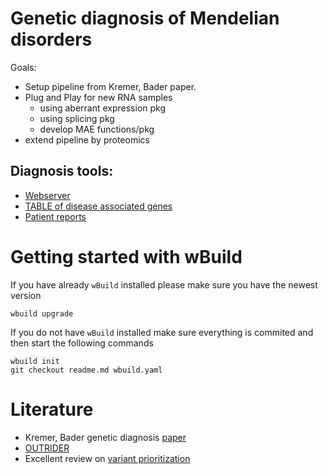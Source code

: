 # Genetic diagnosis of Mendelian disorders

Goals:

* Setup pipeline from Kremer, Bader paper.
* Plug and Play for new RNA samples
    * using aberrant expression pkg
    * using splicing pkg
    * develop MAE functions/pkg
* extend pipeline by proteomics

## Diagnosis tools:
- [Webserver](https://i12g-gagneurweb.in.tum.de/project/genetic_diagnosis/)
- [TABLE of disease associated genes](https://i12g-gagneurweb.in.tum.de/project/genetic_diagnosis/#Scripts_diagnosis_tools_disease_associated_genes.html)
- [Patient reports](https://i12g-gagneurweb.in.tum.de/shinyserver/)

# Getting started with wBuild

If you have already `wBuild` installed please make sure you have the newest version

```
wbuild upgrade
```


If you do not have `wBuild` installed make sure everything is commited and then start the following commands

```
wbuild init
git checkout readme.md wbuild.yaml
```

# Literature
* Kremer, Bader genetic diagnosis [paper](https://www.nature.com/articles/ncomms15824)
* [OUTRIDER](https://www.cell.com/ajhg/pdf/S0002-9297(18)30401-4.pdf)
* Excellent review on [variant prioritization](https://www.ncbi.nlm.nih.gov/pmc/articles/PMC5935497/)
